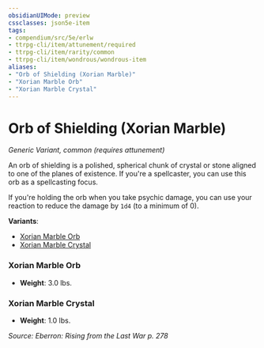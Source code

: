 ```yaml
---
obsidianUIMode: preview
cssclasses: json5e-item
tags:
- compendium/src/5e/erlw
- ttrpg-cli/item/attunement/required
- ttrpg-cli/item/rarity/common
- ttrpg-cli/item/wondrous/wondrous-item
aliases: 
- "Orb of Shielding (Xorian Marble)"
- "Xorian Marble Orb"
- "Xorian Marble Crystal"
---
```

# Orb of Shielding (Xorian Marble)
*Generic Variant, common (requires attunement)*  


An orb of shielding is a polished, spherical chunk of crystal or stone aligned to one of the planes of existence. If you're a spellcaster, you can use this orb as a spellcasting focus.

If you're holding the orb when you take psychic damage, you can use your reaction to reduce the damage by `1d4` (to a minimum of 0).

**Variants**:
- [Xorian Marble Orb](#Xorian%20Marble%20Orb)
- [Xorian Marble Crystal](#Xorian%20Marble%20Crystal)

### Xorian Marble Orb

- **Weight**: 3.0 lbs.

### Xorian Marble Crystal

- **Weight**: 1.0 lbs.


*Source: Eberron: Rising from the Last War p. 278*